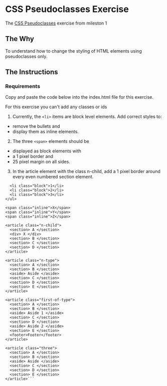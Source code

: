 # CSS Pseudoclasses Exercise
The [CSS Pseudoclasses](https://github.com/nashville-software-school/ux-developer-milestones/blob/master/1-the-static-web/learning-materials/CSS_PSEUDOCLASSES.md) exercise from mileston 1
## The Why
To understand how to change the styling of HTML elements using pseudoclasses only.
## The Instructions
### Requirements
Copy and paste the code below into the index.html file for this exercise.

For this exercise you can't add any classes or ids

1. Currently, the `<li>` items are block level elements. Add correct styles to:
- remove the bullets and
- display them as inline elements.
2. The three `<span>` elements should be
- displayed as block elements with
- a 1 pixel border and
- 25 pixel margin on all sides.
3. In the article element with the class n-child, add a 1 pixel border around every even numbered section element.

```<ul class="top">
  <li class="block">1</li>
  <li class="block">2</li>
  <li class="block">3</li>
</ul>

<span class="inline">X</span>
<span class="inline">Y</span>
<span class="inline">Z</span>

<article class="n-child">
  <section> A </section>
  <div> X </div>
  <section> B </section>
  <section> C </section>
  <section> D </section>
</article>

<article class="n-type">
  <section> A </section>
  <section> B </section>
  <aside> Aside </aside>
  <section> C </section>
  <section> D </section>
  <section> E </section>
</article>

<article class="first-of-type">
  <section> A </section>
  <section> B </section>
  <aside> Aside 1 </aside>
  <section> C </section>
  <section> D </section>
  <aside> Aside 2 </aside>
  <section> E </section>
  <footer>Footer</footer>
</article>

<article class="three">
  <section> A </section>
  <section> B </section>
  <aside> Aside </aside>
  <section> C </section>
  <section> D </section>
  <section> E </section>
</article>```

